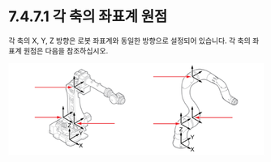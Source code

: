 # 7.4.7.1 각 축의 좌표계 원점

각 축의 X, Y, Z 방향은 로봇 좌표계와 동일한 방향으로 설정되어 있습니다. 각 축의 좌표계 원점은 다음을 참조하십시오.

![&#xADF8;&#xB9BC; 63 &#xB85C;&#xBD07; &#xD615;&#xD0DC;&#xBCC4; &#xAC01; &#xCD95;&#xC758; &#xC88C;&#xD45C;&#xACC4; &#xC6D0;&#xC810;](../../../.gitbook/assets/image%20%28219%29.png)

